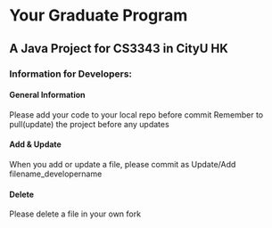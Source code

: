 # Your Graduate Program
## A Java Project for CS3343 in CityU HK
### Information for Developers:
#### General Information
Please add your code to your local repo before commit
Remember to pull(update) the project before any updates
#### Add & Update
When you add or update a file, please commit as
Update/Add filename_developername

#### Delete
Please delete a file in your own fork